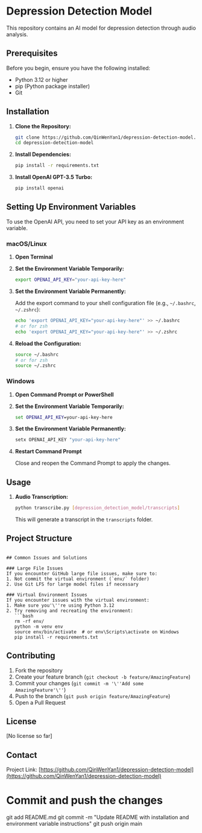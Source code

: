 # Depression Detection Model

This repository contains an AI model for depression detection through audio analysis.

## Prerequisites

Before you begin, ensure you have the following installed:
- Python 3.12 or higher
- pip (Python package installer)
- Git

## Installation

1. **Clone the Repository:**

   ```bash
   git clone https://github.com/QinWenYan1/depression-detection-model.git
   cd depression-detection-model
   ```

2. **Install Dependencies:**

   ```bash
   pip install -r requirements.txt
   ```

3. **Install OpenAI GPT-3.5 Turbo:**

   ```bash
   pip install openai
   ```

## Setting Up Environment Variables

To use the OpenAI API, you need to set your API key as an environment variable.

### macOS/Linux

1. **Open Terminal**

2. **Set the Environment Variable Temporarily:**

   ```bash
   export OPENAI_API_KEY="your-api-key-here"
   ```

3. **Set the Environment Variable Permanently:**

   Add the export command to your shell configuration file (e.g., `~/.bashrc`, `~/.zshrc`):

   ```bash
   echo 'export OPENAI_API_KEY="your-api-key-here"' >> ~/.bashrc
   # or for zsh
   echo 'export OPENAI_API_KEY="your-api-key-here"' >> ~/.zshrc
   ```

4. **Reload the Configuration:**

   ```bash
   source ~/.bashrc
   # or for zsh
   source ~/.zshrc
   ```

### Windows

1. **Open Command Prompt or PowerShell**

2. **Set the Environment Variable Temporarily:**

   ```cmd
   set OPENAI_API_KEY=your-api-key-here
   ```

3. **Set the Environment Variable Permanently:**

   ```cmd
   setx OPENAI_API_KEY "your-api-key-here"
   ```

4. **Restart Command Prompt**

   Close and reopen the Command Prompt to apply the changes.

## Usage

1. **Audio Transcription:**

   ```bash
   python transcribe.py [depression_detection_model/transcripts]
   ```

   This will generate a transcript in the `transcripts` folder.

## Project Structure
```

## Common Issues and Solutions

### Large File Issues
If you encounter GitHub large file issues, make sure to:
1. Not commit the virtual environment (`env/` folder)
2. Use Git LFS for large model files if necessary

### Virtual Environment Issues
If you encounter issues with the virtual environment:
1. Make sure you'\''re using Python 3.12
2. Try removing and recreating the environment:
   ```bash
   rm -rf env/
   python -m venv env
   source env/bin/activate  # or env\Scripts\activate on Windows
   pip install -r requirements.txt
   ```

## Contributing

1. Fork the repository
2. Create your feature branch (`git checkout -b feature/AmazingFeature`)
3. Commit your changes (`git commit -m '\''Add some AmazingFeature'\''`)
4. Push to the branch (`git push origin feature/AmazingFeature`)
5. Open a Pull Request

## License

[No license so far]

## Contact
Project Link: [https://github.com/QinWenYan1/depression-detection-model](https://github.com/QinWenYan1/depression-detection-model)

# Commit and push the changes
git add README.md
git commit -m "Update README with installation and environment variable instructions"
git push origin main